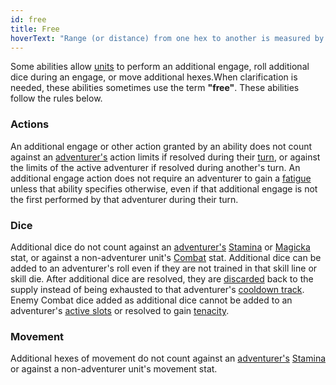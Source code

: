 ```yaml
---
id: free
title: Free
hoverText: "Range (or distance) from one hex to another is measured by counting the number of hexes between those hexes, including the destination hex, regardless of whether those hexes are occupied."
---
```


Some abilities allow [units](/docs/all/glossary/unit) to perform an additional engage, roll additional dice during an engage, or move additional hexes.When clarification is needed, these abilities sometimes use the term **"free"**. These abilities follow the rules below.

### Actions

An additional engage or other action granted by an ability does not count against an [adventurer's](/docs/all/glossary/adventurer) action limits if resolved during their [turn](/docs/all/glossary/turn), or against the limits of the active adventurer if resolved during another's turn. An additional engage action does not require an adventurer to gain a [fatigue](/docs/all/glossary/fatigue) unless that ability specifies otherwise, even if that additional engage is not the first performed by that adventurer during their turn.

### Dice

Additional dice do not count against an [adventurer's](/docs/all/glossary/adventurer) [Stamina](/docs/all/stats/stamina) or [Magicka](/docs/all/stats/magicka) stat, or against a non-adventurer unit's [Combat](/docs/all/skill-lines/combat) stat. Additional dice can be added to an adventurer's roll even if they are not trained in that skill line or skill die. After additional dice are resolved, they are [discarded](/docs/all/glossary/discard) back to the supply instead of being exhausted to that adventurer's [cooldown track](/docs/all/glossary/cooldown-track). Enemy Combat dice added as additional dice cannot be added to an adventurer's [active slots](/docs/all/glossary/active-slot) or resolved to gain [tenacity](/docs/all/glossary/tenacity).

### Movement

Additional hexes of movement do not count against an [adventurer's](/docs/all/glossary/adventurer) [Stamina](/docs/all/stats/stamina) or against a non-adventurer unit's movement stat.
